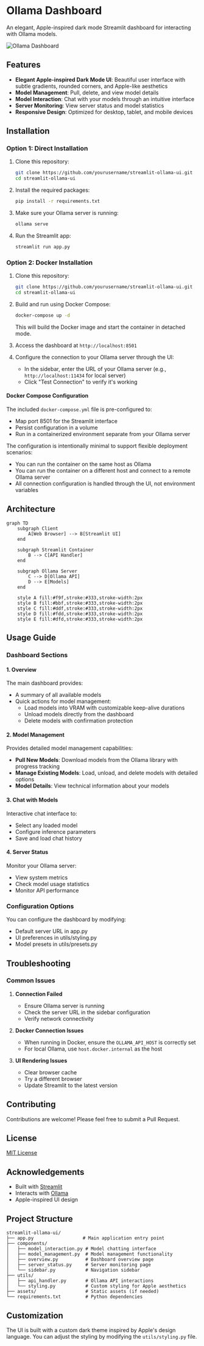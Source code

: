 # Ollama Dashboard

An elegant, Apple-inspired dark mode Streamlit dashboard for interacting with Ollama models.

![Ollama Dashboard](https://github.com/ollama/ollama/raw/main/docs/ollama.png)

## Features

- **Elegant Apple-inspired Dark Mode UI**: Beautiful user interface with subtle gradients, rounded corners, and Apple-like aesthetics
- **Model Management**: Pull, delete, and view model details
- **Model Interaction**: Chat with your models through an intuitive interface
- **Server Monitoring**: View server status and model statistics
- **Responsive Design**: Optimized for desktop, tablet, and mobile devices

## Installation

### Option 1: Direct Installation

1. Clone this repository:
   ```bash
   git clone https://github.com/yourusername/streamlit-ollama-ui.git
   cd streamlit-ollama-ui
   ```

2. Install the required packages:
   ```bash
   pip install -r requirements.txt
   ```

3. Make sure your Ollama server is running:
   ```bash
   ollama serve
   ```

4. Run the Streamlit app:
   ```bash
   streamlit run app.py
   ```

### Option 2: Docker Installation

1. Clone this repository:
   ```bash
   git clone https://github.com/yourusername/streamlit-ollama-ui.git
   cd streamlit-ollama-ui
   ```

2. Build and run using Docker Compose:
   ```bash
   docker-compose up -d
   ```

   This will build the Docker image and start the container in detached mode.

3. Access the dashboard at `http://localhost:8501`

4. Configure the connection to your Ollama server through the UI:
   - In the sidebar, enter the URL of your Ollama server (e.g., `http://localhost:11434` for local server)
   - Click "Test Connection" to verify it's working

#### Docker Compose Configuration

The included `docker-compose.yml` file is pre-configured to:
- Map port 8501 for the Streamlit interface
- Persist configuration in a volume
- Run in a containerized environment separate from your Ollama server

The configuration is intentionally minimal to support flexible deployment scenarios:
- You can run the container on the same host as Ollama
- You can run the container on a different host and connect to a remote Ollama server
- All connection configuration is handled through the UI, not environment variables

## Architecture

```mermaid
graph TD
    subgraph Client
        A[Web Browser] --> B[Streamlit UI]
    end
    
    subgraph Streamlit Container
        B --> C[API Handler]
    end
    
    subgraph Ollama Server
        C --> D[Ollama API]
        D --> E[Models]
    end
    
    style A fill:#f9f,stroke:#333,stroke-width:2px
    style B fill:#bbf,stroke:#333,stroke-width:2px
    style C fill:#ddf,stroke:#333,stroke-width:2px
    style D fill:#fdd,stroke:#333,stroke-width:2px
    style E fill:#dfd,stroke:#333,stroke-width:2px
```

## Usage Guide

### Dashboard Sections

#### 1. Overview
The main dashboard provides:
- A summary of all available models
- Quick actions for model management:
  - Load models into VRAM with customizable keep-alive durations
  - Unload models directly from the dashboard
  - Delete models with confirmation protection

#### 2. Model Management
Provides detailed model management capabilities:
- **Pull New Models**: Download models from the Ollama library with progress tracking
- **Manage Existing Models**: Load, unload, and delete models with detailed options
- **Model Details**: View technical information about your models

#### 3. Chat with Models
Interactive chat interface to:
- Select any loaded model
- Configure inference parameters
- Save and load chat history

#### 4. Server Status
Monitor your Ollama server:
- View system metrics
- Check model usage statistics
- Monitor API performance

### Configuration Options

You can configure the dashboard by modifying:
- Default server URL in app.py
- UI preferences in utils/styling.py
- Model presets in utils/presets.py

## Troubleshooting

### Common Issues

1. **Connection Failed**
   - Ensure Ollama server is running
   - Check the server URL in the sidebar configuration
   - Verify network connectivity

2. **Docker Connection Issues**
   - When running in Docker, ensure the `OLLAMA_API_HOST` is correctly set
   - For local Ollama, use `host.docker.internal` as the host

3. **UI Rendering Issues**
   - Clear browser cache
   - Try a different browser
   - Update Streamlit to the latest version

## Contributing

Contributions are welcome! Please feel free to submit a Pull Request.

## License

[MIT License](LICENSE)

## Acknowledgements

- Built with [Streamlit](https://streamlit.io/)
- Interacts with [Ollama](https://ollama.ai/)
- Apple-inspired UI design

## Project Structure

```
streamlit-ollama-ui/
├── app.py                  # Main application entry point
├── components/
│   ├── model_interaction.py # Model chatting interface
│   ├── model_management.py  # Model management functionality
│   ├── overview.py          # Dashboard overview page
│   ├── server_status.py     # Server monitoring page
│   └── sidebar.py           # Navigation sidebar
├── utils/
│   ├── api_handler.py       # Ollama API interactions
│   └── styling.py           # Custom styling for Apple aesthetics
├── assets/                  # Static assets (if needed)
└── requirements.txt         # Python dependencies
```

## Customization

The UI is built with a custom dark theme inspired by Apple's design language. You can adjust the styling by modifying the `utils/styling.py` file.
